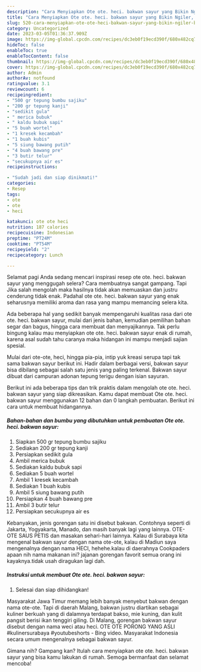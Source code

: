 ```yaml
---
description: "Cara Menyiapkan Ote ote. heci. bakwan sayur yang Bikin Ngiler, Buat Buka Puasa Bisa Manjain Lidah"
title: "Cara Menyiapkan Ote ote. heci. bakwan sayur yang Bikin Ngiler, Buat Buka Puasa Bisa Manjain Lidah"
slug: 520-cara-menyiapkan-ote-ote-heci-bakwan-sayur-yang-bikin-ngiler-buat-buka-puasa-bisa-manjain-lidah
category: Uncategorized
date: 2023-03-05T01:36:37.909Z
image: https://img-global.cpcdn.com/recipes/dc3eb0f19ecd390f/680x482cq70/ote-ote-heci-bakwan-sayur-foto-resep-utama.jpg
hideToc: false
enableToc: true
enableTocContent: false
thumbnail: https://img-global.cpcdn.com/recipes/dc3eb0f19ecd390f/680x482cq70/ote-ote-heci-bakwan-sayur-foto-resep-utama.jpg
cover: https://img-global.cpcdn.com/recipes/dc3eb0f19ecd390f/680x482cq70/ote-ote-heci-bakwan-sayur-foto-resep-utama.jpg
author: Admin
authorAv: notfound
ratingvalue: 3.1
reviewcount: 6
recipeingredient:
- "500 gr tepung bumbu sajiku"
- "200 gr tepung kanji"
- "sedikit gula"
- " merica bubuk"
- " kaldu bubuk sapi"
- "5 buah wortel"
- "1 kresek kecambah"
- "1 buah kubis"
- "5 siung bawang putih"
- "4 buah bawang pre"
- "3 butir telur"
- "secukupnya air es"
recipeinstructions:

- "Sudah jadi dan siap dinikmati!"
categories:
- Resep
tags:
- ote
- ote
- heci

katakunci: ote ote heci 
nutrition: 187 calories
recipecuisine: Indonesian
preptime: "PT24M"
cooktime: "PT54M"
recipeyield: "2"
recipecategory: Lunch

---
```



Selamat pagi Anda sedang mencari inspirasi resep ote ote. heci. bakwan sayur yang menggugah selera? Cara membuatnya sangat gampang. Tapi Jika salah mengolah maka hasilnya tidak akan memuaskan dan justru cenderung tidak enak. Padahal ote ote. heci. bakwan sayur yang enak seharusnya memiliki aroma dan rasa yang mampu memancing selera kita.


Ada beberapa hal yang sedikit banyak mempengaruhi kualitas rasa dari ote ote. heci. bakwan sayur, mulai dari jenis bahan, kemudian pemilihan bahan segar dan bagus, hingga cara membuat dan menyajikannya. Tak perlu bingung kalau mau menyiapkan ote ote. heci. bakwan sayur enak di rumah, karena asal sudah tahu caranya maka hidangan ini mampu menjadi sajian spesial.

Mulai dari ote-ote, heci, hingga pia-pia, intip yuk kreasi serupa tapi tak sama bakwan sayur berikut ini. Hadir dalam berbagai versi, bakwan sayur bisa dibilang sebagai salah satu jenis yang paling terkenal. Bakwan sayur dibuat dari campuran adonan tepung terigu dengan isian sayuran.


Berikut ini ada beberapa tips dan trik praktis dalam mengolah ote ote. heci. bakwan sayur yang siap dikreasikan. Kamu dapat membuat Ote ote. heci. bakwan sayur menggunakan 12 bahan dan 0 langkah pembuatan. Berikut ini cara untuk membuat hidangannya.

<!--inarticleads1-->

##### Bahan-bahan dan bumbu yang dibutuhkan untuk pembuatan Ote ote. heci. bakwan sayur:

1. Siapkan 500 gr tepung bumbu sajiku
1. Sediakan 200 gr tepung kanji
1. Persiapkan sedikit gula
1. Ambil  merica bubuk
1. Sediakan  kaldu bubuk sapi
1. Sediakan 5 buah wortel
1. Ambil 1 kresek kecambah
1. Sediakan 1 buah kubis
1. Ambil 5 siung bawang putih
1. Persiapkan 4 buah bawang pre
1. Ambil 3 butir telur
1. Persiapkan secukupnya air es


Kebanyakan, jenis gorengan satu ini disebut bakwan. Contohnya seperti di Jakarta, Yogyakarta, Manado, dan masih banyak lagi yang lainnya. OTE-OTE SAUS PETIS dan masakan sehari-hari lainnya. Kalau di Surabaya kita mengenal bakwan sayur dengan nama ote-ote, kalau di Madiun saya mengenalnya dengan nama HECI, hehehe.kalau di daerahnya Cookpaders apaan nih nama makanan ini? jajanan gorengan favorit semua orang ini kayaknya.tidak usah diragukan lagi dah. 

<!--inarticleads2-->

##### Instruksi untuk membuat Ote ote. heci. bakwan sayur:


1. Selesai dan siap dihidangkan!

Masyarakat Jawa Timur memang lebih banyak menyebut bakwan dengan nama ote-ote. Tapi di daerah Malang, bakwan justru diartikan sebagai kuliner berkuah yang di dalamnya terdapat bakso, mie kuning, dan kulit pangsit berisi ikan tenggiri giling. Di Malang, gorengan bakwan sayur disebut dengan nama weci atau heci. OTE OTE PORONG YANG ASLI #kulinersurabaya #youtubeshorts - Bing video. Masyarakat Indonesia secara umum mengenalnya sebagai bakwan sayur. 

Gimana nih? Gampang kan? Itulah cara menyiapkan ote ote. heci. bakwan sayur yang bisa kamu lakukan di rumah. Semoga bermanfaat dan selamat mencoba!
